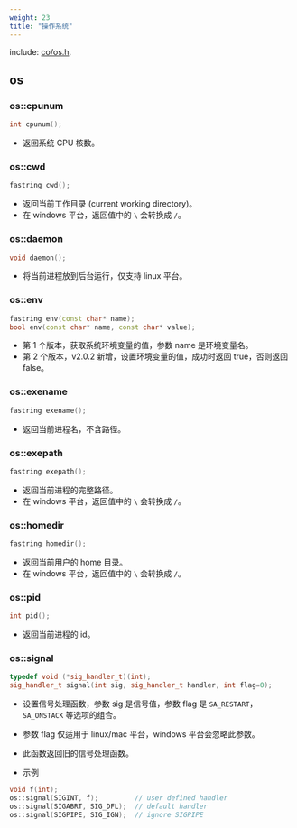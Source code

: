 ```yaml
---
weight: 23
title: "操作系统"
---
```



include: [co/os.h](https://github.com/idealvin/co/blob/master/include/co/os.h).


## os




### os::cpunum
```cpp
int cpunum();
```

- 返回系统 CPU 核数。





### os::cwd
```cpp
fastring cwd();
```

- 返回当前工作目录 (current working directory)。
- 在 windows 平台，返回值中的 `\` 会转换成 `/`。





### os::daemon
```cpp
void daemon();
```

- 将当前进程放到后台运行，仅支持 linux 平台。





### os::env
```cpp
fastring env(const char* name);
bool env(const char* name, const char* value);
```

- 第 1 个版本，获取系统环境变量的值，参数 name 是环境变量名。
- 第 2 个版本，v2.0.2 新增，设置环境变量的值，成功时返回 true，否则返回 false。





### os::exename
```cpp
fastring exename();
```

- 返回当前进程名，不含路径。





### os::exepath
```cpp
fastring exepath();
```

- 返回当前进程的完整路径。
- 在 windows 平台，返回值中的 `\` 会转换成 `/`。





### os::homedir
```cpp
fastring homedir();
```

- 返回当前用户的 home 目录。
- 在 windows 平台，返回值中的 `\` 会转换成 `/`。





### os::pid
```cpp
int pid();
```

- 返回当前进程的 id。





### os::signal
```cpp
typedef void (*sig_handler_t)(int);
sig_handler_t signal(int sig, sig_handler_t handler, int flag=0);
```

- 设置信号处理函数，参数 sig 是信号值，参数 flag 是 `SA_RESTART`，`SA_ONSTACK` 等选项的组合。
- 参数 flag 仅适用于 linux/mac 平台，windows 平台会忽略此参数。
- 此函数返回旧的信号处理函数。



- 示例
```cpp
void f(int);
os::signal(SIGINT, f);         // user defined handler
os::signal(SIGABRT, SIG_DFL);  // default handler
os::signal(SIGPIPE, SIG_IGN);  // ignore SIGPIPE
```


